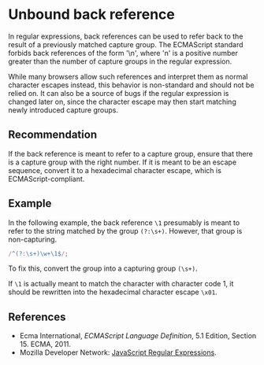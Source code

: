 # Unbound back reference
In regular expressions, back references can be used to refer back to the result of a previously matched capture group. The ECMAScript standard forbids back references of the form '\\n', where 'n' is a positive number greater than the number of capture groups in the regular expression.

While many browsers allow such references and interpret them as normal character escapes instead, this behavior is non-standard and should not be relied on. It can also be a source of bugs if the regular expression is changed later on, since the character escape may then start matching newly introduced capture groups.


## Recommendation
If the back reference is meant to refer to a capture group, ensure that there is a capture group with the right number. If it is meant to be an escape sequence, convert it to a hexadecimal character escape, which is ECMAScript-compliant.


## Example
In the following example, the back reference `\1` presumably is meant to refer to the string matched by the group `(?:\s+)`. However, that group is non-capturing.


```javascript
/^(?:\s+)\w+\1$/;

```
To fix this, convert the group into a capturing group `(\s+)`.

If `\1` is actually meant to match the character with character code 1, it should be rewritten into the hexadecimal character escape `\x01`.


## References
* Ecma International, *ECMAScript Language Definition*, 5.1 Edition, Section 15. ECMA, 2011.
* Mozilla Developer Network: [JavaScript Regular Expressions](https://developer.mozilla.org/en-US/docs/Web/JavaScript/Guide/Regular_Expressions).

